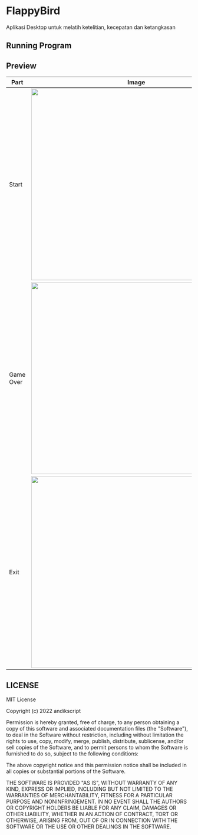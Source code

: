 # FlappyBird
Aplikasi Desktop untuk melatih ketelitian, kecepatan dan ketangkasan

## Running Program

## Preview
Part | Image |
--- | --- |
| Start | <img src="https://user-images.githubusercontent.com/58913447/172767225-9137335e-111c-439b-a264-f273ddaff618.jpg" width="570" height="520" /> |
| Game Over | <img src="https://user-images.githubusercontent.com/58913447/172767231-ba7da191-db55-4fdd-8486-6facc50223e6.jpg" width="570" height="520" /> |
| Exit | <img src="https://user-images.githubusercontent.com/58913447/172767234-21869dc3-499f-4984-a9b6-361eb28d2b2f.jpg" width="570" height="520" /> |


## LICENSE
MIT License

Copyright (c) 2022 andikscript

Permission is hereby granted, free of charge, to any person obtaining a copy of this software and associated documentation files (the "Software"), to deal in the Software without restriction, including without limitation the rights to use, copy, modify, merge, publish, distribute, sublicense, and/or sell copies of the Software, and to permit persons to whom the Software is furnished to do so, subject to the following conditions:

The above copyright notice and this permission notice shall be included in all copies or substantial portions of the Software.

THE SOFTWARE IS PROVIDED "AS IS", WITHOUT WARRANTY OF ANY KIND, EXPRESS OR IMPLIED, INCLUDING BUT NOT LIMITED TO THE WARRANTIES OF MERCHANTABILITY, FITNESS FOR A PARTICULAR PURPOSE AND NONINFRINGEMENT. IN NO EVENT SHALL THE AUTHORS OR COPYRIGHT HOLDERS BE LIABLE FOR ANY CLAIM, DAMAGES OR OTHER LIABILITY, WHETHER IN AN ACTION OF CONTRACT, TORT OR OTHERWISE, ARISING FROM, OUT OF OR IN CONNECTION WITH THE SOFTWARE OR THE USE OR OTHER DEALINGS IN THE SOFTWARE.
